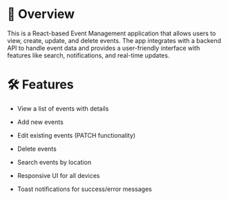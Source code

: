 # 📌 Overview

This is a React-based Event Management application that allows users to view, create, update, and delete events. The app integrates with a backend API to handle event data and provides a user-friendly interface with features like search, notifications, and real-time updates.

# 🛠 Features

- View a list of events with details

- Add new events

- Edit existing events (PATCH functionality)

- Delete events

- Search events by location

- Responsive UI for all devices

- Toast notifications for success/error messages

